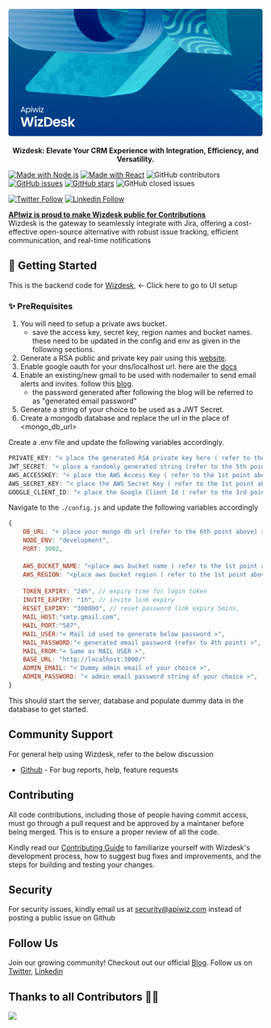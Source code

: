 
<p align="center">
    <img src="../public/banner.png" alt="Saleswize banner" />
    <br/>
    <br/>
    <b>Wizdesk: Elevate Your CRM Experience with Integration, Efficiency, and Versatility.</b>
</p>


[![Made with Node.js](https://img.shields.io/badge/Node.js->=14-blue?logo=node.js&logoColor=green)](https://nodejs.org "Go to Node.js homepage")
[![Made with React](https://img.shields.io/badge/React-18-blue?logo=react&logoColor=#61DAFB)](https://reactjs.org "Go to React homepage")
![GitHub contributors](https://img.shields.io/github/contributors/apiwizlabs/wizdesk)
[![GitHub issues](https://img.shields.io/github/issues/apiwizlabs/wizdesk)](https://github.com/apiwizlabs/wizdesk/issues)
[![GitHub stars](https://img.shields.io/github/stars/apiwizlabs/wizdesk)](https://github.com/apiwizlabs/wizdesk/stargazers)
![GitHub closed issues](https://img.shields.io/github/issues-closed/apiwizlabs/wizdesk)

[![Twitter Follow](https://img.shields.io/badge/Twitter-1DA1F2?style=for-the-badge&logo=twitter&logoColor=white)](https://twitter.com/getapiwiz)
[![Linkedin Follow](https://img.shields.io/badge/LinkedIn-0077B5?style=for-the-badge&logo=linkedin&logoColor=white)](https://www.linkedin.com/company/apiwizio/)

[**APIwiz is proud to make Wizdesk public for Contributions**](https://www.apiwiz.io/)  
Wizdesk is the gateway to seamlessly integrate with Jira, offering a cost-effective open-source alternative with robust issue tracking, efficient communication, and real-time notifications


## 🚀 Getting Started
This is the backend code for [Wizdesk](../), <- Click here to go to UI setup  

### ✨ PreRequisites


1. You will need to setup a private aws bucket.
    - save the access key, secret key, region names and bucket names. these need to be updated in the config and env as given in the following sections.
2. Generate a RSA public and private key pair using this [website](https://cryptotools.net/rsagen).
3. Enable google oauth for your dns/localhost url. here are the [docs](https://support.google.com/cloud/answer/6158849?hl=en)
4. Enable an existing/new gmail to be used with nodemailer to send email alerts and invites. follow this [blog](https://miracleio.me/snippets/use-gmail-with-nodemailer).
    - the password generated after following the blog will be referred to as "generated email password"
5. Generate a string of your choice to be used as a JWT Secret.   
6. Create a mongodb database and replace the url in the place of <mongo_db_url>

Create a .env file and update the following variables accordingly.

```javascript
PRIVATE_KEY: "< place the generated RSA private key here ( refer to the 2nd point ) >"
JWT_SECRET: "< place a randomly generated string (refer to the 5th point above)  >"
AWS_ACCESSKEY: "< place the AWS Access Key ( refer to the 1st point above ) >"
AWS_SECRET_KEY: "< place the AWS Secret Key ( refer to the 1st point above ) >"
GOOGLE_CLIENT_ID: "< place the Google Client Id ( refer to the 3rd point above ) >"

```

Navigate to the `./config.js` and update the following variables accordingly

```javascript
{
    DB_URL: "< place your mongo db url (refer to the 6th point above) >",
    NODE_ENV: "development",
    PORT: 3002,
    
    AWS_BUCKET_NAME: "<place aws bucket name ( refer to the 1st point above )>",
    AWS_REGION: "<place aws bucket region ( refer to the 1st point above )>",
     
    TOKEN_EXPIRY: "24h", // expiry time for login token
    INVITE_EXPIRY: "1h", // invite link expiry
    RESET_EXPIRY: "300000", // reset password link expiry 5mins,
    MAIL_HOST:"smtp.gmail.com",
    MAIL_PORT:"587",
    MAIL_USER:"< Mail id used to generate below password >",
    MAIL_PASSWORD:"< generated email password (refer to 4th point) >",
    MAIL_FROM:"< Same as MAIL USER >",
    BASE_URL: "http://localhost:3000/"
    ADMIN_EMAIL: "< Dummy admin email of your choice >",
    ADMIN_PASSWORD: "< admin email password string of your choice >",
}
```

This should start the server, database and populate dummy data in the database to get started.




## Community Support

For general help using Wizdesk, refer to the below discussion
- [Github](https://github.com/apiwizlabs/wizdesk/discussions) - For bug reports, help, feature requests


## Contributing
All code contributions, including those of people having commit access, must go through a pull request and be approved by a maintaner before being merged. This is to ensure a proper review of all the code.

Kindly read our [Contributing Guide](../CONTRIBUTING.md) to familiarize yourself with Wizdesk's development process, how to suggest bug fixes and improvements, and the steps for building and testing your changes.

## Security

For security issues, kindly email us at security@apiwiz.com instead of posting a public issue on Github

## Follow Us
Join our growing community! Checkout out our official [Blog](https://www.apiwiz.io/resources/blogs). Follow us on [Twitter](https://twitter.com/getapiwiz), [Linkedin](https://www.linkedin.com/company/apiwizio/)


## Thanks to all Contributors 🙏🏼
<a href="https://github.com/apiwizlabs/wizdesk/graphs/contributors">
  <img src="https://contrib.rocks/image?repo=apiwizlabs/wizdesk&max=400&columns=20" />
<a>
